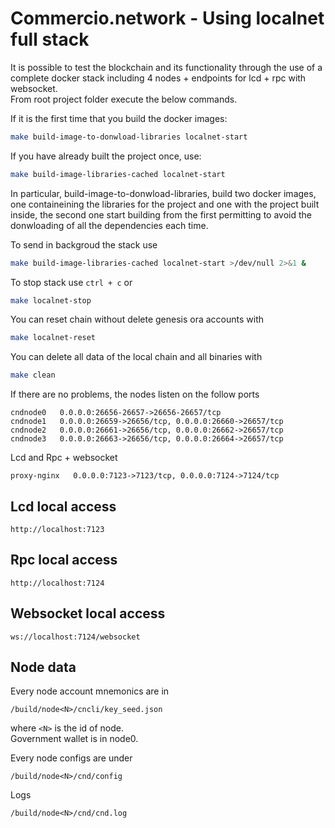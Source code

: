 # Commercio.network - Using localnet full stack

It is possible to test the blockchain and its functionality through the use of a complete docker stack including 4 nodes + endpoints for lcd + rpc with websocket.    
From root project folder execute the below commands.

If it is the first time that you build the docker images:
```bash
make build-image-to-donwload-libraries localnet-start
```

If you have already built the project once, use:
```bash
make build-image-libraries-cached localnet-start
```

In particular, build-image-to-donwload-libraries, build two docker images, one containeining the libraries for the project and one with the project built inside, the second one start building from the first permitting to avoid the donwloading of all the dependencies each time.

To send in backgroud the stack use 

```bash
make build-image-libraries-cached localnet-start >/dev/null 2>&1 &
```


To stop stack use `ctrl + c` or

```bash
make localnet-stop
```

You can reset chain without delete genesis ora accounts with 

```bash
make localnet-reset
```

You can delete all data of the local chain and all binaries with

```bash
make clean
```


If there are no problems, the nodes listen on the follow ports

```
cndnode0   0.0.0.0:26656-26657->26656-26657/tcp                 
cndnode1   0.0.0.0:26659->26656/tcp, 0.0.0.0:26660->26657/tcp
cndnode2   0.0.0.0:26661->26656/tcp, 0.0.0.0:26662->26657/tcp   
cndnode3   0.0.0.0:26663->26656/tcp, 0.0.0.0:26664->26657/tcp
```

Lcd and Rpc + websocket
```
proxy-nginx   0.0.0.0:7123->7123/tcp, 0.0.0.0:7124->7124/tcp 
```

## Lcd local access

```
http://localhost:7123
```

## Rpc local access
```
http://localhost:7124
```

## Websocket local access
```
ws://localhost:7124/websocket
```

## Node data

Every node account mnemonics are in 

```
/build/node<N>/cncli/key_seed.json
```

where `<N>` is the id of node.  
Government wallet is in node0.    

Every node configs are under 


```
/build/node<N>/cnd/config
```

Logs

```
/build/node<N>/cnd/cnd.log
```
